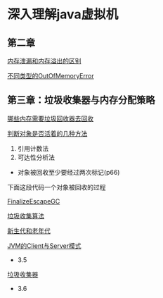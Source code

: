 # 深入理解java虚拟机

## 第二章


[内存泄漏和内存溢出的区别](https://github.com/shanyao19940801/BookeNote/blob/master/JVM/file/chapter02/%E5%86%85%E5%AD%98%E6%B3%84%E6%BC%8F%E5%92%8C%E5%86%85%E5%AD%98%E6%BA%A2%E5%87%BA%E7%9A%84%E5%8C%BA%E5%88%AB.md)

[不同类型的OutOfMemoryError](https://github.com/shanyao19940801/BookeNote/blob/master/JVM/file/chapter02/不同类型的OutOfMemoryError.md)

## 第三章：垃圾收集器与内存分配策略

[哪些内存需要垃圾回收器去回收](https://github.com/shanyao19940801/BookeNote/blob/master/JVM/file/chapter03/%E5%9E%83%E5%9C%BE%E6%94%B6%E9%9B%86%E5%99%A8%E4%B8%8E%E5%86%85%E5%AD%98%E5%88%86%E9%85%8D%E7%AD%96%E7%95%A5.md)

[判断对象是否活着的几种方法](https://github.com/shanyao19940801/BookeNote/blob/master/JVM/file/chapter03/%E5%88%A4%E6%96%AD%E5%AF%B9%E8%B1%A1%E6%98%AF%E5%90%A6%E6%B4%BB%E7%9D%80.md)

1. 引用计数法
2. 可达性分析法

* 对象被回收至少要经过两次标记(p66)

下面这段代码一个对象被回收的过程

[FinalizeEscapeGC](https://github.com/shanyao19940801/BookeNote/blob/master/JVM/codeshow/src/com/jvm/chapter03/FinalizeEscapeGC.java)

[垃圾收集算法](https://github.com/shanyao19940801/BookeNote/blob/master/JVM/file/chapter03/%E5%9E%83%E5%9C%BE%E6%94%B6%E9%9B%86%E7%AE%97%E6%B3%95.md)

[新生代和老年代](https://github.com/shanyao19940801/BookeNote/blob/master/JVM/file/chapter03/Java%E5%86%85%E5%AD%98%E6%96%B0%E7%94%9F%E4%BB%A3%E5%92%8C%E8%80%81%E5%B9%B4%E4%BB%A3.md)


[JVM的Client与Server模式](https://github.com/shanyao19940801/BookeNote/blob/master/JVM/file/JVM%E4%B8%A4%E7%A7%8D%E5%90%AF%E5%8A%A8%E6%A8%A1%E5%BC%8F.md)

* 3.5

[垃圾收集器](https://github.com/shanyao19940801/BookeNote/blob/master/JVM/file/chapter03/%E5%90%84%E7%A7%8D%E5%9E%83%E5%9C%BE%E6%94%B6%E9%9B%86%E5%99%A8.md)

* 3.6

[](https://github.com/shanyao19940801/BookeNote/blob/master/JVM/file/chapter03/%E5%86%85%E5%AD%98%E5%88%86%E9%85%8D%E4%B8%8E%E5%9B%9E%E6%94%B6%E7%AD%96%E7%95%A5.md)

